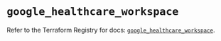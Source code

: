 # `google_healthcare_workspace`

Refer to the Terraform Registry for docs: [`google_healthcare_workspace`](https://registry.terraform.io/providers/hashicorp/google-beta/6.14.0/docs/resources/google_healthcare_workspace).
